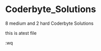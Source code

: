 # Coderbyte_Solutions
8 medium and 2 hard Coderbyte Solutions



this is  atest file 
















:wq
